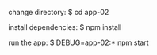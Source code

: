    change directory:
     $ cd app-02

   install dependencies:
     $ npm install

   run the app:
     $ DEBUG=app-02:* npm start
